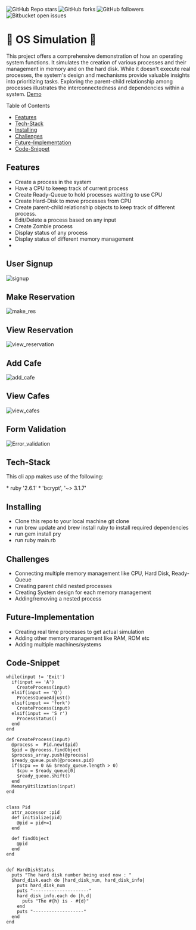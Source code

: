 ![GitHub Repo stars](https://img.shields.io/github/stars/nabilhayet/OS) ![GitHub forks](https://img.shields.io/github/forks/nabilhayet/OS) ![GitHub followers](https://img.shields.io/github/followers/nabilhayet) ![Bitbucket open issues](https://img.shields.io/bitbucket/issues/nabilhayet/OS)                                          
                                        <h1>:jack_o_lantern: OS Simulation :jack_o_lantern: </h1>
                                                      
This project offers a comprehensive demonstration of how an operating system functions. It simulates the creation of various processes and their management in memory and on the hard disk. While it doesn't execute real processes, the system's design and mechanisms provide valuable insights into prioritizing tasks. Exploring the parent-child relationship among processes illustrates the interconnectedness and dependencies within a system. 
<a href="https://www.youtube.com/watch?v=UWaRqHpO8fU&t=2s">Demo</a>

Table of Contents
- [Features](#features)
- [Tech-Stack](#tech-stack)
- [Installing](#installing)
- [Challenges](#challenges)
- [Future-Implementation](#future-implementation)
- [Code-Snippet](#code-snippet)
                               
## Features
<ul>
   <li>Create a process in the system</li>
   <li>Have a CPU to keeep track of current process</li>
  <li>Create Ready-Queue to hold processes waitting to use CPU</li>
  <li>Create Hard-Disk to move processes from CPU</li>
  <li>Create parent-child relationship objects to keep track of different process.</li>
  <li>Edit/Delete a process based on any input</li>
  <li>Create Zombie process</li>
  <li>Display status of any process</li>
  <li>Display status of different memory management</li>
  <li></li>
</ul>

## User Signup 
![signup](https://user-images.githubusercontent.com/33500404/109457096-2ac89100-7a28-11eb-8b43-59f02ad884df.gif)

## Make Reservation
![make_res](https://user-images.githubusercontent.com/33500404/109456292-8265fd00-7a26-11eb-96f8-35cc644b9bd6.gif)

## View Reservation 
![view_reservation](https://user-images.githubusercontent.com/33500404/109456997-f3f27b00-7a27-11eb-8cfe-7816b5dbce14.gif)

## Add Cafe
![add_cafe](https://user-images.githubusercontent.com/33500404/109458180-4fbe0380-7a2a-11eb-84db-92658ebf615a.gif)

## View Cafes
![view_cafes](https://user-images.githubusercontent.com/33500404/109458557-091cd900-7a2b-11eb-985f-263f27203c86.gif)

## Form Validation
![Error_validation](https://user-images.githubusercontent.com/33500404/109458252-6ebc9580-7a2a-11eb-927f-fbbdfdc17d31.gif)


## Tech-Stack
<p>This cli app makes use of the following:</p>
* ruby '2.6.1'
* 'bcrypt', '~> 3.1.7'

## Installing
<ul>
   <li> Clone this repo to your local machine git clone <this-repo-url></li>
  <li> run brew update and brew install ruby to install required dependencies</li>
  <li> run gem install pry</li>
  <li> run ruby main.rb</li>
</ul>
        
## Challenges
<ul>
  <li> Connecting multiple memory management like CPU, Hard Disk, Ready-Queue</li>
  <li> Creating parent child nested processes</li>
  <li> Creating System design for each memory management</li>
  <li> Adding/removing a nested process</li>
</ul>

## Future-Implementation
<ul>
  <li>Creating real time processes to get actual simulation</li>
  <li>Adding other memory management like RAM, ROM etc</li>
  <li>Adding multiple machines/systems</li>
</ul>

## Code-Snippet 

```
while(input != 'Exit')
  if(input == 'A')
    CreateProcess(input)
  elsif(input == 'Q')
    ProcessQueueAdjust()
  elsif(input == 'fork')
    CreateProcess(input)
  elsif(input == 'S r')
    ProcessStatus()
  end 
end 
```
```
def CreateProcess(input)
  @process =  Pid.new($pid)
  $pid = @process.findObject
  $process_array.push(@process)
  $ready_queue.push(@process.pid)
  if($cpu == 0 && $ready_queue.length > 0)
    $cpu = $ready_queue[0]
    $ready_queue.shift()
  end
  MemoryUtilization(input)
end 

```
```

class Pid
  attr_accessor :pid
  def initialize(pid)
    @pid = pid+=1
  end 

  def findObject
    @pid 
  end 
end 
```
```

def HardDiskStatus
  puts "The hard disk number being used now : "
  $hard_disk.each do |hard_disk_num, hard_disk_info|
    puts hard_disk_num
    puts "---------------------"
    hard_disk_info.each do |h,d|
      puts "The #{h} is - #{d}"
    end 
    puts "-------------------"
  end 
end 
```




